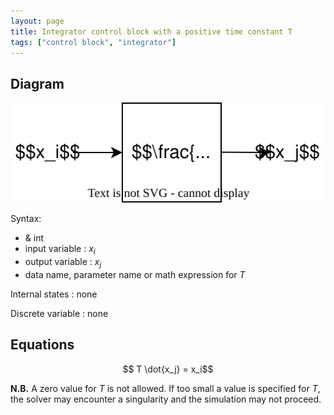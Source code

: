 ```yaml
---
layout: page
title: Integrator control block with a positive time constant T
tags: ["control block", "integrator"]
---
```


## Diagram

![integrator diagram](/pages/models/controlBlocks/integrator/integrator.svg)

Syntax:  

- & int
- input variable : $x_i$
- output variable : $x_j$
- data name, parameter name or math expression for $T$

Internal states : none

Discrete variable : none

## Equations

$$ T \dot{x_j} = x_i$$

**N.B.** A zero value for $T$ is not allowed. If too small a value is specified for $T$, the solver may encounter a singularity and the simulation may not proceed.

